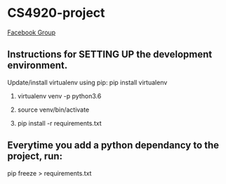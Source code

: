 # CS4920-project

[Facebook Group](https://www.facebook.com/groups/246537335979315/?fref=nf)

## Instructions for SETTING UP the development environment.

Update/install virtualenv using pip: pip install virtualenv

1. virtualenv venv -p python3.6

2. source venv/bin/activate

3. pip install -r requirements.txt


## Everytime you add a python dependancy to the project, run:

pip freeze > requirements.txt